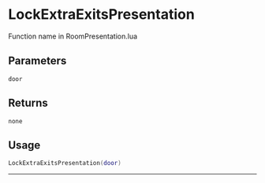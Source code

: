# LockExtraExitsPresentation
Function name in RoomPresentation.lua
## Parameters
`door`
## Returns
`none`
## Usage
```lua
LockExtraExitsPresentation(door)
```
---
